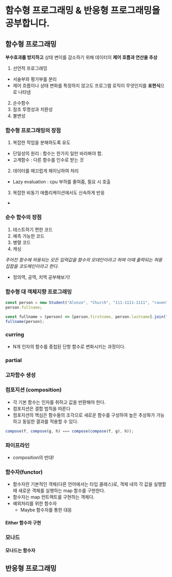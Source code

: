 # 함수형 프로그래밍 & 반응형 프로그래밍을 공부합니다.

## 함수형 프로그래밍

**부수효과를 방지하고** 상태 변이를 감소하기 위해 데이터의 **제어 흐름과 연산을 추상**

1. 선언적 프로그래밍

- 서술부와 평가부를 분리
- 제어 흐름이나 상태 변화를 특정하지 않고도 프로그램 로직이 무엇인지를 **표현식**으로 나타냄

2. 순수함수
3. 참조 투명성과 치환성
4. 불변성

### 함수형 프로그래밍의 장점

1. 복잡한 작업을 분해하도록 유도

- 단일성의 원리 : 함수는 한가지 일만 바라봐야 함.
- 고계함수 : 다른 함수를 인수로 받는 것

2. 데이터를 매끄럽게 체이닝하여 처리

- Lazy evaluation : cpu 부하를 줄여줌, 필요 시 호출

3. 복잡한 비동기 애플리케이션에서도 신속하게 반응

-

### 순수 함수의 장점

1. 테스트하기 편한 코드
2. 예측 가능한 코드
3. 병렬 코드
4. 캐싱

_주어진 함수에 허용되는 모든 입력값을 함수의 모데인이라고 하며 이때 출력되는 혀용 집합을 코도메인이라고 한다._

- 정의역, 공역, 치역 공부해보기!

### 함수형 대 객체지향 프로그래밍

```javascript
const person = new Student("Alonzo", "Church", "111-1111-1111", "raven");
person.fullname;

const fullname = (person) => [person.firstname, person.lastname].join("");
fullname(person);
```

### curring

- N개 인자의 함수를 중첩된 단항 함수로 변화시키는 과정이다.

### partial

### 고차함수 생성

### 컴포지션 (composition)

- 각 기본 함수는 인자를 취하고 값을 반환해야 한다.
- 컴포지션은 결합 법칙을 따른다
- 컴포지션의 핵심은 함수들의 조각으로 새로운 함수를 구성하여 높은 추상화가 가능하고 동일한 결과를 적용할 수 있다.

```javascript
compose(f, compose(g, h) === compose(compose(f, g), h));
```

### 파이프라인

- composition의 반대!

### 함수자(functor)

- 함수자란 기본적인 객체(다른 언어에서는 타입 클래스)로, 객체 내의 각 값을 실행할 때 새로운 객체를 실행하는 map 함수를 구현한다.
- 함수자는 map 컨트랙트를 구현하는 객체다.
- 예외처리를 위한 함수자
  - Maybe 함수자를 통한 대응

#### Either 함수자 구현

### 모나드

#### 모나드는 함수자

## 반응형 프로그래밍
